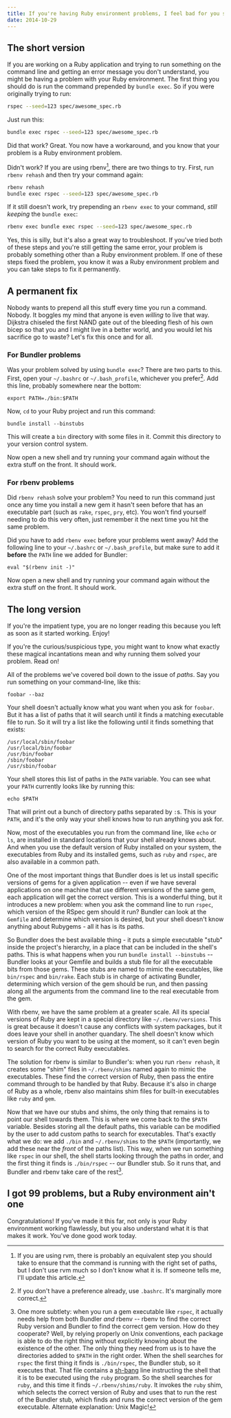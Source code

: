 ```yaml
---
title: If you're having Ruby environment problems, I feel bad for you son
date: 2014-10-29
---
```


## The short version ##

If you are working on a Ruby application and trying to run something on the command line and getting an error message you don't understand, you might be having a problem with your Ruby environment.
The first thing you should do is run the command prepended by `bundle exec`.
So if you were originally trying to run:

```sh
rspec --seed=123 spec/awesome_spec.rb
```

Just run this:

```sh
bundle exec rspec --seed=123 spec/awesome_spec.rb
```

Did that work?
Great.
You now have a workaround, and you know that your problem is a Ruby environment problem.

Didn't work?
If you are using rbenv[^1], there are two things to try.
First, run `rbenv rehash` and then try your command again:

```sh
rbenv rehash
bundle exec rspec --seed=123 spec/awesome_spec.rb
```

If it still doesn't work, try prepending an `rbenv exec` to your command, *still keeping* the `bundle exec`:

```sh
rbenv exec bundle exec rspec --seed=123 spec/awesome_spec.rb
```

Yes, this is silly, but it's also a great way to troubleshoot.
If you've tried both of these steps and you're still getting the same error, your problem is probably something other than a Ruby environment problem.
If one of these steps fixed the problem, you know it was a Ruby environment problem and you can take steps to fix it permanently.

## A permanent fix ##

Nobody wants to prepend all this stuff every time you run a command.
Nobody.
It boggles my mind that anyone is even *willing* to live that way.
Dijkstra chiseled the first NAND gate out of the bleeding flesh of his own bicep so that you and I might live in a better world, and you would let his sacrifice go to waste?
Let's fix this once and for all.

### For Bundler problems ###

Was your problem solved by using `bundle exec`?
There are two parts to this.
First, open your `~/.bashrc` or `~/.bash_profile`, whichever you prefer[^2].
Add this line, probably somewhere near the bottom:

```
export PATH=./bin:$PATH
```

Now, `cd` to your Ruby project and run this command:

```
bundle install --binstubs
```

This will create a `bin` directory with some files in it.
Commit this directory to your version control system.

Now open a new shell and try running your command again without the extra stuff on the front.
It should work.

### For rbenv problems ###

Did `rbenv rehash` solve your problem?
You need to run this command just once any time you install a new gem it hasn't seen before that has an executable part (such as `rake`, `rspec`, `pry`, etc).
You won't find yourself needing to do this very often, just remember it the next time you hit the same problem.

Did you have to add `rbenv exec` before your problems went away?
Add the following line to your `~/.bashrc` or `~/.bash_profile`, but make sure to add it **before** the `PATH` line we added for Bundler:

```
eval "$(rbenv init -)"
```

Now open a new shell and try running your command again without the extra stuff on the front.
It should work.

## The long version ##

If you're the impatient type, you are no longer reading this because you left as soon as it started working.
Enjoy!

If you're the curious/suspicious type, you might want to know what exactly these magical incantations mean and why running them solved your problem.
Read on!

All of the problems we've covered boil down to the issue of *paths*.
Say you run something on your command-line, like this:

```
foobar --baz
```

Your shell doesn't actually know what you want when you ask for `foobar`.
But it has a list of paths that it will search until it finds a matching executable file to run.
So it will try a list like the following until it finds something that exists:

```
/usr/local/sbin/foobar
/usr/local/bin/foobar
/usr/bin/foobar
/sbin/foobar
/usr/sbin/foobar
```

Your shell stores this list of paths in the `PATH` variable.
You can see what your `PATH` currently looks like by running this:

```
echo $PATH
```

That will print out a bunch of directory paths separated by `:`s.
This is your `PATH`, and it's the only way your shell knows how to run anything you ask for.

Now, most of the executables you run from the command line, like `echo` or `ls`, are installed in standard locations that your shell already knows about.
And when you use the default version of Ruby installed on your system, the executables from Ruby and its installed gems, such as `ruby` and `rspec`, are also available in a common path.

One of the most important things that Bundler does is let us install specific versions of gems for a given application -- even if we have several applications on one machine that use different versions of the same gem, each application will get the correct version.
This is a wonderful thing, but it introduces a new problem: when you ask the command line to run `rspec`, which version of the RSpec gem should it run?
Bundler can look at the `Gemfile` and determine which version is desired, but your shell doesn't know anything about Rubygems - all it has is its paths.

So Bundler does the best available thing - it puts a simple executable "stub" inside the project's hierarchy, in a place that can be included in the shell's paths.
This is what happens when you run `bundle install --binstubs` -- Bundler looks at your Gemfile and builds a stub file for all the executable bits from those gems.
These stubs are named to mimic the executables, like `bin/rspec` and `bin/rake`.
Each stub is in charge of activating Bundler, determining which version of the gem should be run, and then passing along all the arguments from the command line to the real executable from the gem.

With rbenv, we have the same problem at a greater scale.
All its special versions of Ruby are kept in a special directory like `~/.rbenv/versions`.
This is great because it doesn't cause any conflicts with system packages, but it does leave your shell in another quandary.
The shell doesn't know which version of Ruby you want to be using at the moment, so it can't even begin to search for the correct Ruby executables.

The solution for rbenv is similar to Bundler's: when you run `rbenv rehash`, it creates some "shim" files in `~/.rbenv/shims` named again to mimic the executables.
These find the correct version of Ruby, then pass the entire command through to be handled by that Ruby.
Because it's also in charge of Ruby as a whole, rbenv also maintains shim files for built-in executables like `ruby` and `gem`.

Now that we have our stubs and shims, the only thing that remains is to point our shell towards them.
This is where we come back to the `$PATH` variable.
Besides storing all the default paths, this variable can be modified by the user to add custom paths to search for executables.
That's exactly what we do: we add `./bin` and `~/.rbenv/shims` to the `$PATH` (importantly, we add these near the *front* of the paths list).
This way, when we run something like `rspec` in our shell, the shell starts looking through the paths in order, and the first thing it finds is `./bin/rspec` -- our Bundler stub.
So it runs that, and Bundler and rbenv take care of the rest[^3].

## I got 99 problems, but a Ruby environment ain't one ##

Congratulations!
If you've made it this far, not only is your Ruby environment working flawlessly, but you also understand what it is that makes it work.
You've done good work today.


[^1]: If you are using rvm, there is probably an equivalent step you should take to ensure that the command is running with the right set of paths, but I don't use rvm much so I don't know what it is.
      If someone tells me, I'll update this article.
[^2]: If you don't have a preference already, use `.bashrc`.
      It's marginally more correct.
[^3]: One more subtlety: when you run a gem executable like `rspec`, it actually needs help from both Bundler *and* rbenv -- rbenv to find the correct Ruby version and Bundler to find the correct gem version.
      How do they cooperate?
      Well, by relying properly on Unix conventions, each package is able to do the right thing without explicitly knowing about the existence of the other.
      The only thing they need from us is to have the directories added to `$PATH` in the right order.
      When the shell searches for `rspec` the first thing it finds is `./bin/rspec`, the Bundler stub, so it executes that.
      That file contains a [sh-bang](http://en.wikipedia.org/wiki/Shebang_%28Unix%29) line instructing the shell that it is to be executed using the `ruby` program.
      So the shell searches for `ruby`, and this time it finds `~/.rbenv/shims/ruby`.
      It invokes the `ruby` shim, which selects the correct version of Ruby and uses that to run the rest of the Bundler stub, which finds and runs the correct version of the gem executable.
      Alternate explanation: Unix Magic!
